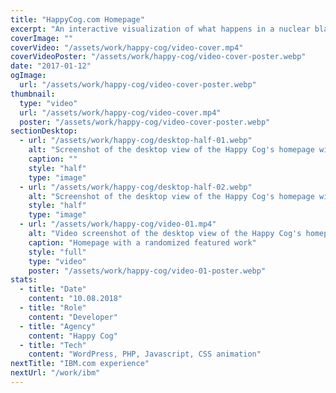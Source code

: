 ```yaml
---
title: "HappyCog.com Homepage"
excerpt: "An interactive visualization of what happens in a nuclear blast, and a flexible system of components for building media-rich longform articles. The Outrider Foundation “envisions a world where people live without fear of nuclear annihilation or climate-induced catastrophe.” To forward this vision, we built a flexible system for creating media-rich longform articles and two custom interactives."
coverImage: ""
coverVideo: "/assets/work/happy-cog/video-cover.mp4"
coverVideoPoster: "/assets/work/happy-cog/video-cover-poster.webp"
date: "2017-01-12"
ogImage:
  url: "/assets/work/happy-cog/video-cover-poster.webp"
thumbnail:
  type: "video"
  url: "/assets/work/happy-cog/video-cover.mp4"
  poster: "/assets/work/happy-cog/video-cover-poster.webp"
sectionDesktop:
  - url: "/assets/work/happy-cog/desktop-half-01.webp"
    alt: "Screenshot of the desktop view of the Happy Cog's homepage with a featured project"
    caption: ""
    style: "half"
    type: "image"
  - url: "/assets/work/happy-cog/desktop-half-02.webp"
    alt: "Screenshot of the desktop view of the Happy Cog's homepage with a featured project"
    style: "half"
    type: "image"
  - url: "/assets/work/happy-cog/video-01.mp4"
    alt: "Video screenshot of the desktop view of the Happy Cog's homepage with a featured project"
    caption: "Homepage with a randomized featured work"
    style: "full"
    type: "video"
    poster: "/assets/work/happy-cog/video-01-poster.webp"
stats:
  - title: "Date"
    content: "10.08.2018"
  - title: "Role"
    content: "Developer"
  - title: "Agency"
    content: "Happy Cog"
  - title: "Tech"
    content: "WordPress, PHP, Javascript, CSS animation"
nextTitle: "IBM.com experience"
nextUrl: "/work/ibm"
---
```

